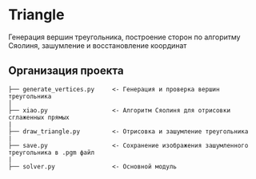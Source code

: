 Triangle
==============================

Генерация вершин треугольника, построение сторон по алгоритму Сяолиня, зашумление и восстановление координат

Организация проекта
------------

    ├── generate_vertices.py     <- Генерация и проверка вершин треугольника
    │
    ├── xiao.py                  <- Алгоритм Сяолиня для отрисовки сглаженных прямых
    |
    ├── draw_triangle.py         <- Отрисовка и зашумление треугольника
    |
    ├── save.py                  <- Сохранение изображения зашумленного треугольника в .pgm файл
    |
    ├── solver.py                <- Основной модуль
